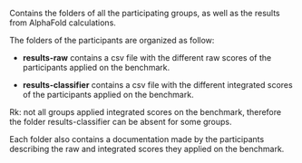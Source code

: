 Contains the folders of all the participating groups, as well as the results from AlphaFold calculations.

The folders of the participants are organized as follow:

- **results-raw** contains a csv file with the different raw scores of the participants applied on the benchmark.

- **results-classifier** contains a csv file with the different integrated scores of the participants applied on the benchmark.

Rk: not all groups applied integrated scores on the benchmark, therefore the folder results-classifier can be absent for some groups.

Each folder also contains a documentation made by the participants describing the raw and integrated scores they applied on the benchmark.
